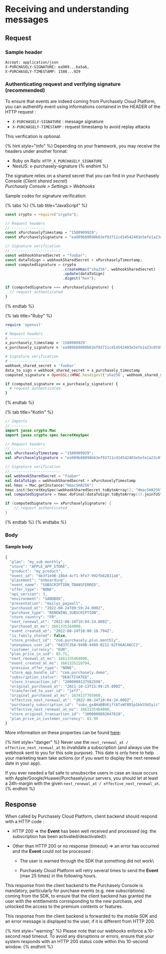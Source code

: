 # Receiving and understanding messages

## Request

### Sample header

```bash
Accept: application/json
X-PURCHASELY-SIGNATURE: ea909...ba5a6,
X-PURCHASELY-TIMESTAMP: 1580...929
```

### Authenticating request and verifying signature (recommended)

To ensure that events are indeed coming from Purchasely Cloud Platform, you can authentify event using informations contained in the HEADER of the HTTP request :

* `X-PURCHASELY-SIGNATURE` : message signature
* `X-PURCHASELY-TIMESTAMP` : request timestamp to avoid replay attacks

This verification is optional.

{% hint style="info" %}
Depending on your framework, you may receive the headers under another format:

* Ruby on Rails: `HTTP_X_PURCHASELY_SIGNATURE`
* NestJS: x-purchasely-signature
{% endhint %}

The signature relies on a shared secret that you can find in your Purchasely Console (_Client shared secret_)\
_Purchasely Console > Settings > Webhooks_

Sample codes for signature verification:

{% tabs %}
{% tab title="JavaScript" %}
```javascript
const crypto = require("crypto");

// Request headers
// ---------------
const xPurchaselyTimestamp = "1580909929";
const xPurchaselySignature = "ea909b88098b63ef93711cd14542403e5efe1a23c07d94a764bd4db55abba5a6";

// Signature verification
// ----------------------
const webhookSharedSecret = "foobar";
const dataToSign = webhookSharedSecret + xPurchaselyTimestamp;
const computedSignature = crypto
                          .createHmac("sha256", webhookSharedSecret)
                          .update(dataToSign)
                          .digest("hex");

if (computedSignature === xPurchaselySignature) {
  // request authenticated
}
```
{% endtab %}

{% tab title="Ruby" %}
```ruby
require 'openssl'

# Request headers
# ---------------
x_purchasely_timestamp = '1580909929'
x_purchasely_signature = 'ea909b88098b63ef93711cd14542403e5efe1a23c07d94a764bd4db55abba5a6'

# Signature verification
# ----------------------
webhook_shared_secret = 'foobar'
data_to_sign = webhook_shared_secret + x_purchasely_timestamp
computed_signature = OpenSSL::HMAC.hexdigest('sha256', webhook_shared_secret, data_to_sign)

if (computed_signature == x_purchasely_signature) {
  # request authenticated
}
```
{% endtab %}

{% tab title="Kotlin" %}
```kotlin
// Imports
// -------
import javax.crypto.Mac
import javax.crypto.spec.SecretKeySpec

// Request headers
// ---------------
val xPurchaselyTimestamp = "1580909929";
val xPurchaselySignature = "ea909b88098b63ef93711cd14542403e5efe1a23c07d94a764bd4db55abba5a6";

// Signature verification
// ----------------------
val webhookSharedSecret = "foobar"
val dataToSign = webhookSharedSecret + xPurchaselyTimestamp
val hmac = Mac.getInstance("HmacSHA256")
hmac.init(SecretKeySpec(webhookSharedSecret.toByteArray(), "HmacSHA256"))
val computedSignature = hmac.doFinal(dataToSign.toByteArray()).joinToString("") { "%02x".format(it) }

if (computedSignature == xPurchaselySignature) {
    // request authenticated
}
```
{% endtab %}
{% endtabs %}

### Body

#### Sample body

```jsx
{
  "plan": "my_sub_monthly",
  "store": "APPLE_APP_STORE",
  "product": "my_product",
  "event_id": "de3f1e90-28bd-4cf1-9fe7-992fb62811a0",
  "placement": "onboarding",
  "event_name": "SUBSCRIPTION_TRANSFERRED",
  "offer_type": "NONE",
  "api_version": 3,
  "environment": "SANDBOX",
  "presentation": "mailys_paywall",
  "purchased_at": "2022-08-24T09:59:24.000Z",
  "purchase_type": "RENEWING_SUBSCRIPTION",
  "store_country": "FR",
  "next_renewal_at": "2022-08-24T10:04:24.000Z",
  "purchased_at_ms": 1661335164000,
  "event_created_at": "2022-08-24T10:00:18.794Z",
  "is_family_shared": false,
  "store_product_id": "com.purchasely.plus.monthly",
  "anonymous_user_id": "6837C35A-949B-4489-B212-62F66ACA6CC2",
  "customer_currency": "EUR",
  "plan_price_in_usd": 83.71,
  "next_renewal_at_ms": 1661335464000,
  "event_created_at_ms": 1661335218794,
  "previous_offer_type": "NONE",
  "store_app_bundle_id": "com.purchasely.demo",
  "subscription_status": "DEACTIVATED",
  "store_transaction_id": "2000000137582598",
  "original_purchased_at": "2021-10-13T15:09:25.000Z",
  "transferred_to_user_id": "jeff",
  "original_purchased_at_ms": 1634137765000,
  "effective_next_renewal_at": "2022-08-24T10:04:24.000Z",
  "purchasely_subscription_id": "subs_gxAHaBBV6jftATvWf8D1p1kkSSH2yiz",
  "effective_next_renewal_at_ms": 1661335464000,
  "store_original_transaction_id": "1000000892047818",
  "plan_price_in_customer_currency": 83.99
}
```

More information on these properties can be found [here](../../analytics/events/webhook-events/subscription-events.md):&#x20;

{% hint style="danger" %}
Never use the `next_renewal_at / effective_next_renewal_at` to invalidate a subscription (and always use the webhook sent to you for this sole purpose). This date is only here to help your marketing team take actions (or if you want to display the next renewal date in your app).

If you ever needed a fail safe to unsubscribe users in case an issue occurs with Apple/Google/Huawei/Purchasely/your servers, you should let at least a 24h-margin with the given `next_renewal_at / effective_next_renewal_at`.
{% endhint %}

####

## Response

When called by Purchasely Cloud Platform, client backend should respond with a HTTP code :

* HTTP 200 ⇒ the **Event** has been well received and processed (eg: the subscription has been activated/deactivated)\

* Other than HTTP 200 or no response (timeout) ⇒ an error has occurred and the **Event** could not be processed :
  * The user is warned through the SDK that something did not work\

  * Purchasely Cloud Platform will retry several times to send the **Event** (max 25 times) in the following hours.

This response from the client backend to the Purchasely Console is mandatory, particularly for purchase events (e.g.  new subscriptions) coming from the SDK, to ensure that the client backend has granted the user with the entitlements corresponding to the new purchase, and unlocked the access to the premium contents or features.&#x20;

This response from the client backend is forwarded to the mobile SDK and an error message is displayed to the user, if it is different from HTTP 200.

{% hint style="warning" %}
Please note that our webhooks enforce a 10-second read timeout. To avoid any disruptions or errors, ensure that your system responds with an HTTP 200 status code within this 10-second window.
{% endhint %}
